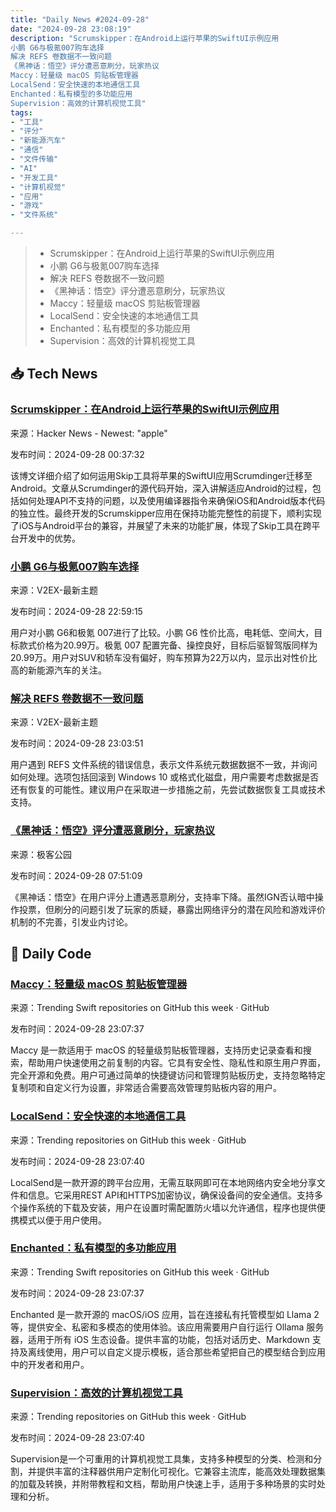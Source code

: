 ```yaml
---
title: "Daily News #2024-09-28"
date: "2024-09-28 23:08:19"
description: "Scrumskipper：在Android上运行苹果的SwiftUI示例应用
小鹏 G6与极氪007购车选择
解决 REFS 卷数据不一致问题
《黑神话：悟空》评分遭恶意刷分，玩家热议
Maccy：轻量级 macOS 剪贴板管理器
LocalSend：安全快速的本地通信工具
Enchanted：私有模型的多功能应用
Supervision：高效的计算机视觉工具"
tags: 
- "工具"
- "评分"
- "新能源汽车"
- "通信"
- "文件传输"
- "AI"
- "开发工具"
- "计算机视觉"
- "应用"
- "游戏"
- "文件系统"

---
```


> - Scrumskipper：在Android上运行苹果的SwiftUI示例应用
> - 小鹏 G6与极氪007购车选择
> - 解决 REFS 卷数据不一致问题
> - 《黑神话：悟空》评分遭恶意刷分，玩家热议
> - Maccy：轻量级 macOS 剪贴板管理器
> - LocalSend：安全快速的本地通信工具
> - Enchanted：私有模型的多功能应用
> - Supervision：高效的计算机视觉工具

## 📥 Tech News

### [Scrumskipper：在Android上运行苹果的SwiftUI示例应用](https://skip.tools/blog/scrumskipper/)

来源：Hacker News - Newest: "apple"

发布时间：2024-09-28 00:37:32

该博文详细介绍了如何运用Skip工具将苹果的SwiftUI应用Scrumdinger迁移至Android。文章从Scrumdinger的源代码开始，深入讲解适应Android的过程，包括如何处理API不支持的问题，以及使用编译器指令来确保iOS和Android版本代码的独立性。最终开发的Scrumskipper应用在保持功能完整性的前提下，顺利实现了iOS与Android平台的兼容，并展望了未来的功能扩展，体现了Skip工具在跨平台开发中的优势。

### [小鹏 G6与极氪007购车选择](https://www.v2ex.com/t/1076623)

来源：V2EX-最新主题

发布时间：2024-09-28 22:59:15

用户对小鹏 G6和极氪 007进行了比较。小鹏 G6 性价比高，电耗低、空间大，目标款式价格为20.99万。极氪 007 配置完备、操控良好，目标后驱智驾版同样为20.99万。用户对SUV和轿车没有偏好，购车预算为22万以内，显示出对性价比高的新能源汽车的关注。

### [解决 REFS 卷数据不一致问题](https://www.v2ex.com/t/1076624)

来源：V2EX-最新主题

发布时间：2024-09-28 23:03:51

用户遇到 REFS 文件系统的错误信息，表示文件系统元数据数据不一致，并询问如何处理。选项包括回滚到 Windows 10 或格式化磁盘，用户需要考虑数据是否还有恢复的可能性。建议用户在采取进一步措施之前，先尝试数据恢复工具或技术支持。

### [《黑神话：悟空》评分遭恶意刷分，玩家热议](http://www.geekpark.net/news/341318)

来源：极客公园

发布时间：2024-09-28 07:51:09

《黑神话：悟空》在用户评分上遭遇恶意刷分，支持率下降。虽然IGN否认暗中操作投票，但刷分的问题引发了玩家的质疑，暴露出网络评分的潜在风险和游戏评价机制的不完善，引发业内讨论。

## 💾 Daily Code

### [Maccy：轻量级 macOS 剪贴板管理器](https://github.com/p0deje/Maccy)

来源：Trending Swift repositories on GitHub this week · GitHub

发布时间：2024-09-28 23:07:37

Maccy 是一款适用于 macOS 的轻量级剪贴板管理器，支持历史记录查看和搜索，帮助用户快速使用之前复制的内容。它具有安全性、隐私性和原生用户界面，完全开源和免费。用户可通过简单的快捷键访问和管理剪贴板历史，支持忽略特定复制项和自定义行为设置，非常适合需要高效管理剪贴板内容的用户。

### [LocalSend：安全快速的本地通信工具](https://github.com/localsend/localsend)

来源：Trending repositories on GitHub this week · GitHub

发布时间：2024-09-28 23:07:40

LocalSend是一款开源的跨平台应用，无需互联网即可在本地网络内安全地分享文件和信息。它采用REST API和HTTPS加密协议，确保设备间的安全通信。支持多个操作系统的下载及安装，用户在设置时需配置防火墙以允许通信，程序也提供便携模式以便于用户使用。

### [Enchanted：私有模型的多功能应用](https://github.com/AugustDev/enchanted)

来源：Trending Swift repositories on GitHub this week · GitHub

发布时间：2024-09-28 23:07:37

Enchanted 是一款开源的 macOS/iOS 应用，旨在连接私有托管模型如 Llama 2 等，提供安全、私密和多模态的使用体验。该应用需要用户自行运行 Ollama 服务器，适用于所有 iOS 生态设备。提供丰富的功能，包括对话历史、Markdown 支持及离线使用，用户可以自定义提示模板，适合那些希望把自己的模型结合到应用中的开发者和用户。

### [Supervision：高效的计算机视觉工具](https://github.com/roboflow/supervision)

来源：Trending repositories on GitHub this week · GitHub

发布时间：2024-09-28 23:07:40

Supervision是一个可重用的计算机视觉工具集，支持多种模型的分类、检测和分割，并提供丰富的注释器供用户定制化可视化。它兼容主流库，能高效处理数据集的加载及转换，并附带教程和文档，帮助用户快速上手，适用于多种场景的实时处理和分析。
